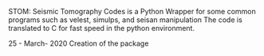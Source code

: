 STOM: Seismic Tomography Codes is a Python Wrapper for some common programs such as velest, simulps, and seisan manipulation
The code is translated to C for fast speed in the python environment.

25 - March- 2020 Creation of the package
